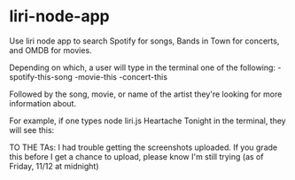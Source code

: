 # liri-node-app

Use liri node app to search Spotify for songs, Bands in Town for concerts, and OMDB for movies. 

Depending on which, a user will type in the terminal one of the following:
  -spotify-this-song
  -movie-this
  -concert-this
  
Followed by the song, movie, or name of the artist they're looking for more information about. 

For example, if one types node liri.js Heartache Tonight in the terminal, they will see this:

TO THE TAs: I had trouble getting the screenshots uploaded. If you grade this before I get a chance to upload, please know I'm still trying (as of Friday, 11/12 at midnight)
